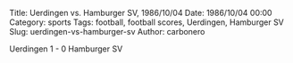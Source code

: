 Title: Uerdingen vs. Hamburger SV, 1986/10/04
Date: 1986/10/04 00:00
Category: sports
Tags: football, football scores, Uerdingen, Hamburger SV
Slug: uerdingen-vs-hamburger-sv
Author: carbonero


Uerdingen 1 - 0 Hamburger SV
